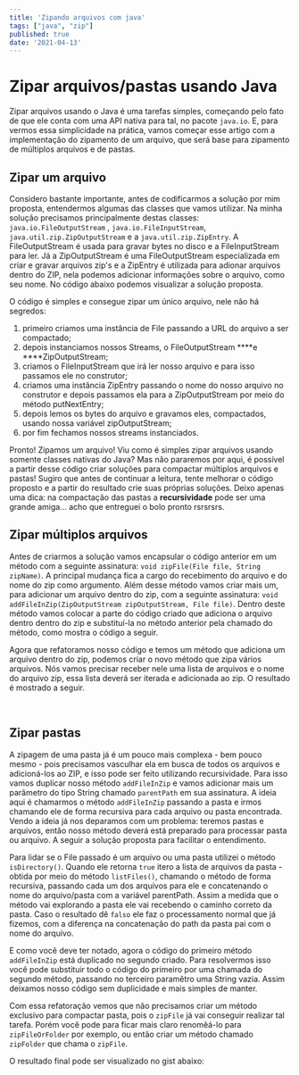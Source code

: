```yaml
---
title: 'Zipando arquivos com java'
tags: ["java", "zip"]
published: true
date: '2021-04-13'
---
```


# Zipar arquivos/pastas usando Java

Zipar arquivos usando o Java é uma tarefas simples, começando pelo fato de que ele conta com uma API nativa para tal, no
pacote `java.io`. E, para vermos essa simplicidade na prática, vamos começar esse artigo com a implementação do
zipamento de um arquivo, que será base para zipamento de múltiplos arquivos e de pastas.
<br>

## Zipar um arquivo

Considero bastante importante, antes de codificarmos a solução por mim proposta, entendermos algumas das classes que
vamos utilizar. Na minha solução precisamos principalmente destas classes: `java.io.FileOutputStream`
, `java.io.FileInputStream`, `java.util.zip.ZipOutputStream` e a `java.util.zip.ZipEntry`. A FileOutputStream é usada
para gravar bytes no disco e a FileInputStream para ler. Já a ZipOutputStream é uma FileOutputStream especializada em
criar e gravar arquivos zip's e a ZipEntry é utilizada para adionar arquivos dentro do ZIP, nela podemos adicionar
informações sobre o arquivo, como seu nome. No código abaixo podemos visualizar a solução proposta.

<script src="https://gist.github.com/danielarrais/a2f9d955519d8d18de30476f6482a221.js?file=block_one.java"></script>

O código é simples e consegue zipar um único arquivo, nele não há segredos:

1. primeiro criamos uma instância de File passando a URL do arquivo a ser compactado;
2. depois instanciamos nossos Streams, o FileOutputStream ****e ****ZipOutputStream;
3. criamos o FileInputStream que irá ler nosso arquivo e para isso passamos ele no construtor;
4. criamos uma instância ZipEntry passando o nome do nosso arquivo no construtor e depois passamos ela para a
   ZipOutputStream por meio do método putNextEntry;
5. depois lemos os bytes do arquivo e gravamos eles, compactados, usando nossa variável zipOutputStream;
6. por fim fechamos nossos streams instanciados.

Pronto! Zipamos um arquivo! Viu como é simples zipar arquivos usando somente classes nativas do Java? Mas não pararemos
por aqui, é possível a partir desse código criar soluções para compactar múltiplos arquivos e pastas! Sugiro que antes
de continuar a leitura, tente melhorar o código proposto e a partir do resultado crie suas próprias soluções. Deixo
apenas uma dica: na compactação das pastas a **recursividade** pode ser uma grande amiga... acho que entreguei o bolo
pronto rsrsrsrs.
<br>

## Zipar múltiplos arquivos

Antes de criarmos a solução vamos encapsular o código anterior em um método com a seguinte
assinatura: `void zipFile(File file, String zipName)`. A principal mudança fica a cargo do recebimento do arquivo e do
nome do zip como argumento. Além desse método vamos criar mais um, para adicionar um arquivo dentro do zip, com a
seguinte assinatura: `void addFileInZip(ZipOutputStream zipOutputStream, File file)`. Dentro deste método vamos colocar
a parte do código criado que adiciona o arquivo dentro dentro do zip e substituí-la no método anterior pela chamado do
método, como mostra o código a seguir.


<script src="https://gist.github.com/danielarrais/a2f9d955519d8d18de30476f6482a221.js?file=block_two.java"></script>
<script src="https://gist.github.com/danielarrais/a2f9d955519d8d18de30476f6482a221.js?file=block_three.java"></script>

Agora que refatoramos nosso código e temos um método que adiciona um arquivo dentro do zip, podemos criar o novo método
que zipa vários arquivos. Nós vamos precisar receber nele uma lista de arquivos e o nome do arquivo zip, essa lista
deverá ser iterada e adicionada ao zip. O resultado é mostrado a seguir.

<script src="https://gist.github.com/danielarrais/a2f9d955519d8d18de30476f6482a221.js?file=block_four.java"></script>
<br>

## Zipar pastas

A zipagem de uma pasta já é um pouco mais complexa - bem pouco mesmo - pois precisamos vasculhar ela em busca de todos
os arquivos e adicioná-los ao ZIP, e isso pode ser feito utilizando recursividade. Para isso vamos duplicar nosso
método `addFileInZip` e vamos adicionar mais um parâmetro do tipo String chamado `parentPath` em sua assinatura. A ideia
aqui é chamarmos o método `addFileInZip` passando a pasta e irmos chamando ele de forma recursiva para cada arquivo ou
pasta encontrada. Vendo a ideia já nos deparamos com um problema: teremos pastas e arquivos, então nosso método deverá
está preparado para processar pasta ou arquivo. A seguir a solução proposta para facilitar o entendimento.

<script src="https://gist.github.com/danielarrais/a2f9d955519d8d18de30476f6482a221.js?file=block_five.java"></script>

Para lidar se o File passado é um arquivo ou uma pasta utilizei o método `isDirectory()`. Quando ele retorna `true`
itero a lista de arquivos da pasta - obtida por meio do método `listFiles()`, chamando o método de forma recursiva,
passando cada um dos arquivos para ele e concatenando o nome do arquivo/pasta com a variável parentPath. Assim a medida
que o método vai explorando a pasta ele vai recebendo o caminho correto da pasta. Caso o resultado dê `falso` ele faz o
processamento normal que já fizemos, com a diferença na concatenação do path da pasta pai com o nome do arquivo.

E como você deve ter notado, agora o código do primeiro método `addFileInZip` está duplicado no segundo criado. Para
resolvermos isso você pode substituir todo o código do primeiro por uma chamada do segundo método, passando no terceiro
paramêtro uma String vazia. Assim deixamos nosso código sem duplicidade e mais simples de manter.

Com essa refatoração vemos que não precisamos criar um método exclusivo para compactar pasta, pois o `zipFile` já vai
conseguir realizar tal tarefa. Porém você pode para ficar mais claro renomêá-lo para `zipFileOrFolder` por exemplo, ou
então criar um método chamado `zipFolder` que chama o `zipFile`.

O resultado final pode ser visualizado no gist abaixo:

<script src="https://gist.github.com/danielarrais/bbdb631d2dcc41baf18cc6f914e2ccb6.js"></script>



